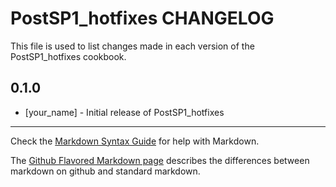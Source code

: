 PostSP1_hotfixes CHANGELOG
==========================

This file is used to list changes made in each version of the PostSP1_hotfixes cookbook.

0.1.0
-----
- [your_name] - Initial release of PostSP1_hotfixes

- - -
Check the [Markdown Syntax Guide](http://daringfireball.net/projects/markdown/syntax) for help with Markdown.

The [Github Flavored Markdown page](http://github.github.com/github-flavored-markdown/) describes the differences between markdown on github and standard markdown.
